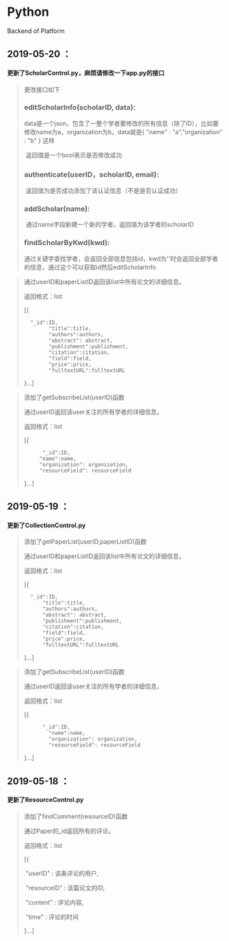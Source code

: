 # Python
Backend of Platform



## 2019-05-20 ：

#### 更新了ScholarControl.py，麻烦请修改一下app.py的接口

> 更改接口如下
>
> 
>
> ### editScholarInfo(scholarID, data):
>
> ​	data是一个json，包含了一整个学者要修改的所有信息（除了ID），比如要修改name为a，organization为b，data就是{ "name" : "a","organization" : "b" } 这样
>
> ​	返回值是一个bool表示是否修改成功
>
> ### authenticate(userID，scholarID, email):
>
> ​	返回值为是否成功添加了该认证信息（不是是否认证成功）
>
> 
>
> ### addScholar(name):
>
> ​	通过name字段新建一个新的学者，返回值为该学者的scholarID
>
> 
>
> ### findScholarByKwd(kwd):
>
> ​	通过关键字查找学者，会返回全部信息包括id，kwd为''时会返回全部学者的信息，通过这个可以获取id然后editScholarInfo





> 通过userID和paperListID返回该list中所有论文的详细信息。
>
> 返回格式：list
>
> [{
>
> ```
> 	"_id":ID,
>         "title":title,
>         "authors":authors,
>         "abstract": abstract,
>         "publishment":publishment,
>         "citation":citation,
>         "field":field,
>         "price":price,
>         "fulltextURL":fulltextURL
> ```
>
> }...]

> 添加了getSubscribeList(userID)函数
>
> 通过userID返回该user关注的所有学者的详细信息。
>
> 返回格式：list
>
> [{
>
> ```
> 		"_id":ID,
>      "name":name,
>      "organization": organization,
>      "resourceField": resourceField
> ```
>
> }...]



## 2019-05-19 ：

#### 更新了CollectionControl.py

> 添加了getPaperList(userID,paperListID)函数
>
> 通过userID和paperListID返回该list中所有论文的详细信息。
>
> 返回格式：list
>
> [{
>
> 		"_id":ID,
> 	        "title":title,
> 	        "authors":authors,
> 	        "abstract": abstract,
> 	        "publishment":publishment,
> 	        "citation":citation,
> 	        "field":field,
> 	        "price":price,
> 	        "fulltextURL":fulltextURL
>
> }...]

> 添加了getSubscribeList(userID)函数
>
> 通过userID返回该user关注的所有学者的详细信息。
>
> 返回格式：list
>
> [{
>
> ```
> 		"_id":ID,
>         "name":name,
>         "organization": organization,
>         "resourceField": resourceField
> ```
>
> }...]





## 2019-05-18 ：

#### 更新了ResourceControl.py

>添加了findComment(resourceID)函数
>
>通过Paper的_id返回所有的评论。
>
>返回格式：list
>
>[{
>
>​	"userID" : 该条评论的用户,
>
>​	"resourceID" : 该篇论文的ID,
>
>​	"content" : 评论内容,
>
>​	"time" : 评论的时间
>
>}...]

